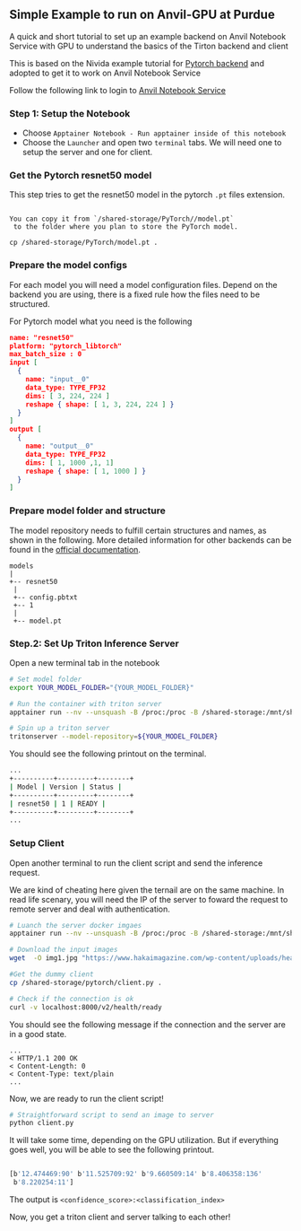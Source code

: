 
## Simple Example to run on Anvil-GPU at Purdue

A quick and short tutorial to set up an example backend on Anvil Notebook Service with GPU to understand the basics of the Tirton backend and client

This is based on the Nivida example tutorial for [Pytorch backend](https://github.com/triton-inference-server/tutorials/tree/main/Quick_Deploy/PyTorch) and adopted to get it to work on Anvil Notebook Service 

Follow the following link to login to [Anvil Notebook Service](https://notebook.anvilcloud.rcac.purdue.edu/hub/login)


### Step 1: Setup the Notebook
 - Choose `Apptainer Notebook - Run apptainer inside of this notebook`
 - Choose the `Launcher` and open two `terminal` tabs. We will need one to setup the server and one for client.  


### Get the Pytorch resnet50 model


This step tries to get the resnet50 model in the pytorch `.pt` files extension.


```{note}

You can copy it from `/shared-storage/PyTorch//model.pt`
 to the folder where you plan to store the PyTorch model.

cp /shared-storage/PyTorch/model.pt .

```

### Prepare the model configs 

For each model you will need a model configuration files. Depend on the backend you are using, there is a fixed rule how the files need to be structured.

For Pytorch model what you need is the following

```Json
name: "resnet50"
platform: "pytorch_libtorch"
max_batch_size : 0
input [
  {
    name: "input__0"
    data_type: TYPE_FP32
    dims: [ 3, 224, 224 ]
    reshape { shape: [ 1, 3, 224, 224 ] }
  }
]
output [
  {
    name: "output__0"
    data_type: TYPE_FP32
    dims: [ 1, 1000 ,1, 1]
    reshape { shape: [ 1, 1000 ] }
  }
]

```


### Prepare model folder and structure 

The model repository needs to fulfill certain structures and names, as shown in the following. More detailed information for other backends can be found in the [official documentation](https://github.com/triton-inference-server/server/blob/main/docs/user_guide/model_repository.md). 


```
models
|
+-- resnet50
 |
 +-- config.pbtxt
 +-- 1
 |
 +-- model.pt
```






### Step.2: Set Up Triton Inference Server

Open a new terminal tab in the notebook


```bash 
# Set model folder 
export YOUR_MODEL_FOLDER="{YOUR_MODEL_FOLDER}"

# Run the container with triton server 
apptainer run --nv --unsquash -B /proc:/proc -B /shared-storage:/mnt/shared-storage /images/tritonserver:24.09-py3

# Spin up a triton server
tritonserver --model-repository=${YOUR_MODEL_FOLDER}

```

You should see the following printout on the terminal. 

```bash
...
+----------+---------+--------+
| Model | Version | Status |
+----------+---------+--------+
| resnet50 | 1 | READY |
+----------+---------+--------+
...

```



### Setup Client 

Open another terminal to run the client script and send the inference request. 

We are kind of cheating here given the ternail are on the same machine. In read life scenary, you will need the IP of the server to foward the request to remote  server and deal with authentication. 

```bash 
# Luanch the server docker imgaes 
apptainer run --nv --unsquash -B /proc:/proc -B /shared-storage:/mnt/shared-storage /images/tritonserver-tutorial:24.08-py3

# Download the input images
wget  -O img1.jpg "https://www.hakaimagazine.com/wp-content/uploads/header-gulf-birds.jpg"

#Get the dummy client
cp /shared-storage/pytorch/client.py .

# Check if the connection is ok 
curl -v localhost:8000/v2/health/ready
```

You should see the following message if the connection and the server are in a good state.

```
...
< HTTP/1.1 200 OK
< Content-Length: 0
< Content-Type: text/plain
...
```

Now, we are ready to run the client script!


```bash
# Straightforward script to send an image to server
python client.py 
```

It will take some time, depending on the GPU utilization. But if everything goes well, you will be able to see the following printout.

```bash 

[b'12.474469:90' b'11.525709:92' b'9.660509:14' b'8.406358:136'
 b'8.220254:11']
```


The output is `<confidence_score>:<classification_index>`

Now, you get a triton client and server talking to each other!